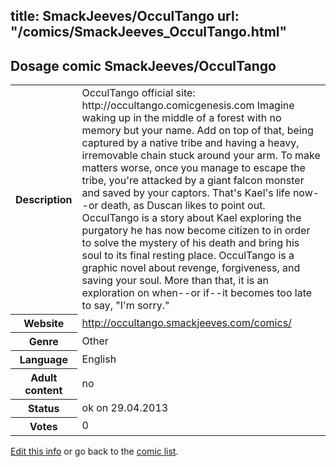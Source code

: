title: SmackJeeves/OcculTango
url: "/comics/SmackJeeves_OcculTango.html"
---
Dosage comic SmackJeeves/OcculTango
-----------------------------------------

<p id="msg"></p>
<script type="text/javascript">
if (window.location.search === '?edit_info_mail=sent_ok') {
  var elem = document.getElementById("msg");
  elem.innerHTML = 'Edited information sucessfully sent.';
  elem.className = 'ok';
}
</script>
<table class="comicinfo">
<tr>
<th>Description</th><td>OcculTango official site: http://occultango.comicgenesis.com Imagine waking up in the middle of a forest with no memory but your name. Add on top of that, being captured by a native tribe and having a heavy, irremovable chain stuck around your arm. To make matters worse, once you manage to escape the tribe, you're attacked by a giant falcon monster and saved by your captors. That's Kael's life now--or death, as Duscan likes to point out. OcculTango is a story about Kael exploring the purgatory he has now become citizen to in order to solve the mystery of his death and bring his soul to its final resting place. OcculTango is a graphic novel about revenge, forgiveness, and saving your soul. More than that, it is an exploration on when--or if--it becomes too late to say, &quot;I'm sorry.&quot;</td>
</tr>
<tr>
<th>Website</th><td><a href="http://occultango.smackjeeves.com/comics/">http://occultango.smackjeeves.com/comics/</a></td>
</tr>
<tr>
<th>Genre</th><td>Other</td>
</tr>
<tr>
<th>Language</th><td>English</td>
</tr>
<tr>
<th>Adult content</th><td>no</td>
</tr>
<tr>
<th>Status</th><td>ok on 29.04.2013</td>
</tr>
<tr>
<th>Votes</th><td>0</td>
</tr>
</table>

[Edit this info](SmackJeeves_OcculTango_edit.html) or go back to the [comic list](../comic-index.html).
